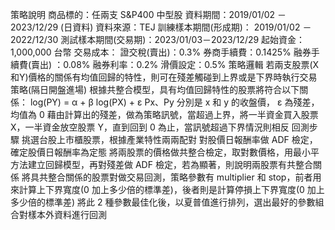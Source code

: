 策略說明
  商品標的：任兩支 S&P400 中型股
  資料期間：2019/01/02 －2023/12/29 (日資料)
  資料來源：TEJ
  訓練樣本期間(形成期)： 2019/01/02 －2022/12/30
  測試樣本期間(交易期)：2023/01/03－2023/12/29
  起始資金：1,000,000 台幣
  交易成本：	
  證交稅(賣出)：0.3%
  券商手續費：0.1425%
  融券手續費(賣出) ：0.08%
  融券利率：0.2%
  滑價設定：0.5%
策略邏輯
  若兩支股票(X和Y)價格的關係有均值回歸的特性，則可在殘差觸碰到上界或是下界時執行交易策略(隔日開盤進場)
  根據共整合模型，具有均值回歸特性的股票將符合以下關係：
	  log(PY) = α + β log(PX) + ε
  Px、Py 分別是 x 和 y 的收盤價， ε 為殘差，均值為 0
  藉由計算出的殘差，做為策略訊號，當超過上界，將一半資金買入股票 X，一半資金放空股票 Y，直到回到 0 為止，當訊號超過下界情況則相反
回測步驟
  挑選台股上市櫃股票，根據產業特性兩兩配對
  對股價日報酬率做 ADF 檢定，確定股價日報酬率為定態
  將兩股票的價格做共整合檢定，取對數價格，用最小平方法建立回歸模型，再對殘差做 ADF 檢定，若為顯著，則說明兩股票有共整合關係
  將具共整合關係的股票對做交易回測，策略參數有 multiplier 和 stop，前者用來計算上下界寬度(0 加上多少倍的標準差)，後者則是計算停損上下界寬度(0 加上多少倍的標準差)
  將此 2 種參數最佳化後，以夏普值進行排列，選出最好的參數組合對樣本外資料進行回測
